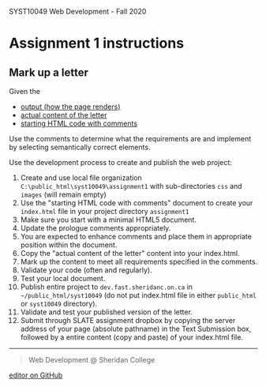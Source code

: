 SYST10049 Web Development - Fall 2020
# Assignment 1 instructions


## Mark up a letter
Given the
* [output (how the page renders)]()
* [actual content of the letter]()
* [starting HTML code with comments]()

Use the comments to determine what the requirements are and implement by selecting semantically correct elements.



Use the development process to create and publish the web project: 
1. Create and use local file organization `C:\public_html\syst10049\assignment1` with sub-directories `css` and `images` (will remain empty)
2. Use the "starting HTML code with comments" document to create your `index.html` file in your project directory `assignment1`
3. Make sure you start with a minimal HTML5 document. 
4. Update the prologue comments appropriately.
5. You are expected to enhance comments and place them in appropriate position within the document. 
6. Copy the "actual content of the letter" content into your index.html.
7. Mark up the content to meet all requirements specified in the comments.
8. Validate your code (often and regularly).
9. Test your local document.
10. Publish entire project to `dev.fast.sheridanc.on.ca` in `~/public_html/syst10049` (do not put index.html file in either `public_html` or `syst10049` directory).
11. Validate and test your published version of the letter.
12. Submit through SLATE assignment dropbox by copying the server address of your page (absolute pathname) in the Text Submission box, followed by a entire content (copy and paste) of your index.html file.


---

> Web Development @ Sheridan College

[editor on GitHub](https://github.com/ebajcar/syst10049_a1_fall2020/edit/gh-pages/index.md)

